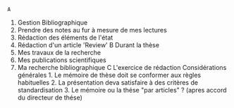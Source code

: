 	A
1. Gestion Bibliographique
2. Prendre des notes au fur à mesure de mes lectures
3. Rédaction des éléments de l'état
4. Rédaction d'un article 'Review'
B Durant la thèse
1. Mes travaux de la recherche
2. Mes publications scientifiques
3. Ma recherche bibliographique
C L'exercice de rédaction
	Considérations générales 
		1. Le mémoire de thèse doit se conformer aux règles habituelles
		2. La présentation deva satisfaire à des critères de standardisation
		3. Le mémoire ou la thése "par articles" ? (apres accord du directeur de thése)
